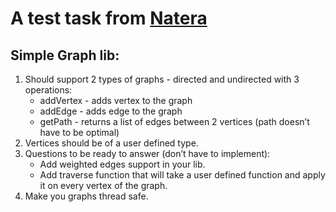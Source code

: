 # A test task from [Natera](natera.com)
## Simple Graph lib:

1. Should support 2 types of graphs - directed and undirected with 3 operations:
   + addVertex - adds vertex to the graph
   + addEdge - adds edge to the graph
   + getPath - returns a list of edges between 2 vertices (path doesn’t have to be optimal)
1. Vertices should be of a user defined type.
1. Questions to be ready to answer (don’t have to implement):
    + Add weighted edges support in your lib.
    + Add traverse function that will take a user defined function and apply it on every vertex of the graph.
1. Make you graphs thread safe.